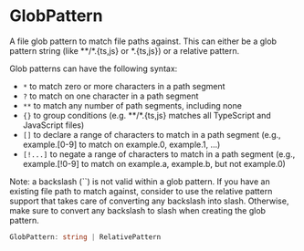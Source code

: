 # GlobPattern

A file glob pattern to match file paths against. This can either be a glob pattern string (like **/*.{ts,js} or *.{ts,js}) or a relative pattern.

Glob patterns can have the following syntax:

+ `*` to match zero or more characters in a path segment
+ `?` to match on one character in a path segment
+ `**` to match any number of path segments, including none
+ `{}` to group conditions (e.g. **/*.{ts,js} matches all TypeScript and JavaScript files)
+ `[]` to declare a range of characters to match in a path segment (e.g., example.[0-9] to match on example.0, example.1, …)
+ `[!...]` to negate a range of characters to match in a path segment (e.g., example.[!0-9] to match on example.a, example.b, but not example.0)

Note: a backslash (``) is not valid within a glob pattern. If you have an existing file path to match against, consider to use the relative pattern support that takes care of converting any backslash into slash. Otherwise, make sure to convert any backslash to slash when creating the glob pattern.

```typescript
GlobPattern: string | RelativePattern
```

